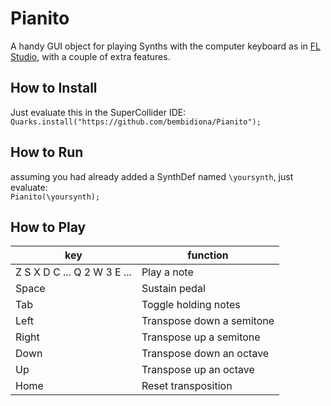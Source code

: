 # Pianito
A handy GUI object for playing Synths with the computer keyboard as in [FL Studio](https://i.pinimg.com/originals/46/02/86/4602862df84be4e8c164227c3e144207.png), with a couple of extra features.

## How to Install
Just evaluate this in the SuperCollider IDE:\
`Quarks.install("https://github.com/bembidiona/Pianito");`

## How to Run
assuming you had already added a SynthDef named `\yoursynth`, just evaluate:\
`Pianito(\yoursynth);`

## How to Play
| key      | function       |
| ---      | ---       |
| Z S X D C ... Q 2 W 3 E ... | Play a note |
| Space | Sustain pedal |
| Tab | Toggle holding notes |
| Left | Transpose down a semitone |
| Right | Transpose up a semitone |
| Down | Transpose down an octave |
| Up | Transpose up an octave |
| Home | Reset transposition |

